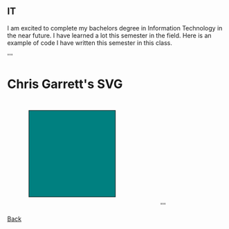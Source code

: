 ## IT

I am excited to complete my bachelors degree in Information Technology in the near future.
I have learned a lot this semester in the field.
Here is an example of code I have written this semester in this class.

'''
<html>
    <body>
        <h1>Chris Garrett's SVG</h1>
        <svg width="350" height="250">
            <rect x="50" y="25" width="200" height="200" style="fill:teal; stroke:black" />
        </svg>
    </body>
</html>
'''

[Back](README.md)

